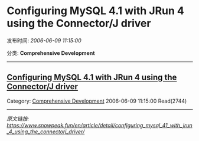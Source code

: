 # Configuring MySQL 4.1 with JRun 4 using the Connector/J driver

发布时间: *2006-06-09 11:15:00*

分类: __Comprehensive Development__

---------

## [Configuring MySQL 4.1 with JRun 4 using the Connector/J driver](/en/article/detail/configuring_mysql_41_with_jrun_4_using_the_connectorj_driver/)

Category: [Comprehensive Development](/en/article/category/comprehensive_development/) 2006-06-09 11:15:00 Read(2744)


---
*原文链接: https://www.snowpeak.fun/en/article/detail/configuring_mysql_41_with_jrun_4_using_the_connectorj_driver/*
